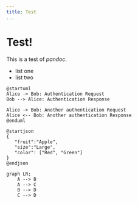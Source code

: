 ```yaml
---
title: Test
...
```


# Test!

This is a test of *pandoc*.

- list one
- list two

```puml
@startuml
Alice -> Bob: Authentication Request
Bob --> Alice: Authentication Response

Alice -> Bob: Another authentication Request
Alice <-- Bob: Another authentication Response
@enduml
```
```puml
@startjson
{
   "fruit":"Apple",
   "size":"Large",
   "color": ["Red", "Green"]
}
@endjson
```

```mermaid
graph LR;
    A --> B
    A --> C
    B --> D
    C --> D
```
